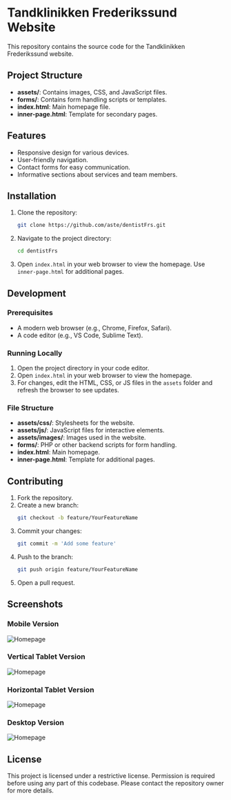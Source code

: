 # Tandklinikken Frederikssund Website

This repository contains the source code for the Tandklinikken Frederikssund website.

## Project Structure

- **assets/**: Contains images, CSS, and JavaScript files.
- **forms/**: Contains form handling scripts or templates.
- **index.html**: Main homepage file.
- **inner-page.html**: Template for secondary pages.

## Features

- Responsive design for various devices.
- User-friendly navigation.
- Contact forms for easy communication.
- Informative sections about services and team members.

## Installation

1. Clone the repository:
   ```sh
   git clone https://github.com/aste/dentistFrs.git
   ```
2. Navigate to the project directory:
   ```sh
   cd dentistFrs
   ```
3. Open `index.html` in your web browser to view the homepage. Use `inner-page.html` for additional pages.

## Development

### Prerequisites

- A modern web browser (e.g., Chrome, Firefox, Safari).
- A code editor (e.g., VS Code, Sublime Text).

### Running Locally

1. Open the project directory in your code editor.
2. Open `index.html` in your web browser to view the homepage.
3. For changes, edit the HTML, CSS, or JS files in the `assets` folder and refresh the browser to see updates.

### File Structure

- **assets/css/**: Stylesheets for the website.
- **assets/js/**: JavaScript files for interactive elements.
- **assets/images/**: Images used in the website.
- **forms/**: PHP or other backend scripts for form handling.
- **index.html**: Main homepage.
- **inner-page.html**: Template for additional pages.

## Contributing

1. Fork the repository.
2. Create a new branch:
   ```sh
   git checkout -b feature/YourFeatureName
   ```
3. Commit your changes:
   ```sh
   git commit -m 'Add some feature'
   ```
4. Push to the branch:
   ```sh
   git push origin feature/YourFeatureName
   ```
5. Open a pull request.

## Screenshots

### Mobile Version

![Homepage](assets/img/screenshots/mobile.png)

### Vertical Tablet Version

![Homepage](assets/img/screenshots/tablet-vertical.png)

### Horizontal Tablet Version

![Homepage](assets/img/screenshots/tablet-horizontal.png)

### Desktop Version

![Homepage](assets/img/screenshots/desktop.png)

## License

This project is licensed under a restrictive license. Permission is required before using any part of this codebase. Please contact the repository owner for more details.
